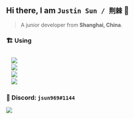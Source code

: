 ## Hi there, I am `Justin Sun / 荆棘` 👋

> A junior developer from **Shanghai, China**.

### 🏗️ Using

<code>
  <img src="https://img.shields.io/badge/typescript-%23007ACC.svg?style=for-the-badge&logo=typescript&logoColor=white"/>
  <img src="https://img.shields.io/badge/react-%2320232a.svg?style=for-the-badge&logo=react&logoColor=%2361DAFB"/>
  <img src="https://img.shields.io/badge/vite-%23646CFF.svg?style=for-the-badge&logo=vite&logoColor=white"/>
  <img src="https://img.shields.io/badge/Next-black?style=for-the-badge&logo=next.js&logoColor=white"/>
</code>

### 💬 Discord: `jsun969#1144`

<img  src="https://github-readme-stats.vercel.app/api?username=jsun969&show_icons=true&theme=graywhite" />
